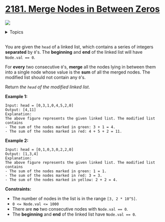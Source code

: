 # [2181. Merge Nodes in Between Zeros](https://leetcode-cn.com/problems/merge-nodes-in-between-zeros/)

![](https://img.shields.io/badge/Difficulty-Medium-F8AF40.svg)

<details>
<summary>Topics</summary>

* [`Linked List`](https://leetcode.com/tag/linked-list/)
* [`Simulation`](https://leetcode.com/tag/simulation/)

</details>
<br />

You are given the `head` of a linked list, which contains a series of integers **separated** by `0`'s. The **beginning** and **end** of the linked list will have `Node.val == 0`.

For **every** two consecutive `0`'s, **merge** all the nodes lying in between them into a single node whose value is the **sum** of all the merged nodes. The modified list should not contain any `0`'s.

Return *the `head` of the modified linked list*. 

**Example 1:**

```
Input: head = [0,3,1,0,4,5,2,0]
Output: [4,11]
Explanation: 
The above figure represents the given linked list. The modified list contains
- The sum of the nodes marked in green: 3 + 1 = 4.
- The sum of the nodes marked in red: 4 + 5 + 2 = 11.
```

**Example 2:**

```
Input: head = [0,1,0,3,0,2,2,0]
Output: [1,3,4]
Explanation: 
The above figure represents the given linked list. The modified list contains
- The sum of the nodes marked in green: 1 = 1.
- The sum of the nodes marked in red: 3 = 3.
- The sum of the nodes marked in yellow: 2 + 2 = 4.
```

**Constraints:**

 + The number of nodes in the list is in the range `[3, 2 * 10^5]`.
 + `0 <= Node.val <= 1000`
 + There are **no** two consecutive nodes with `Node.val == 0`.
 + The **beginning** and **end** of the linked list have `Node.val == 0`.
